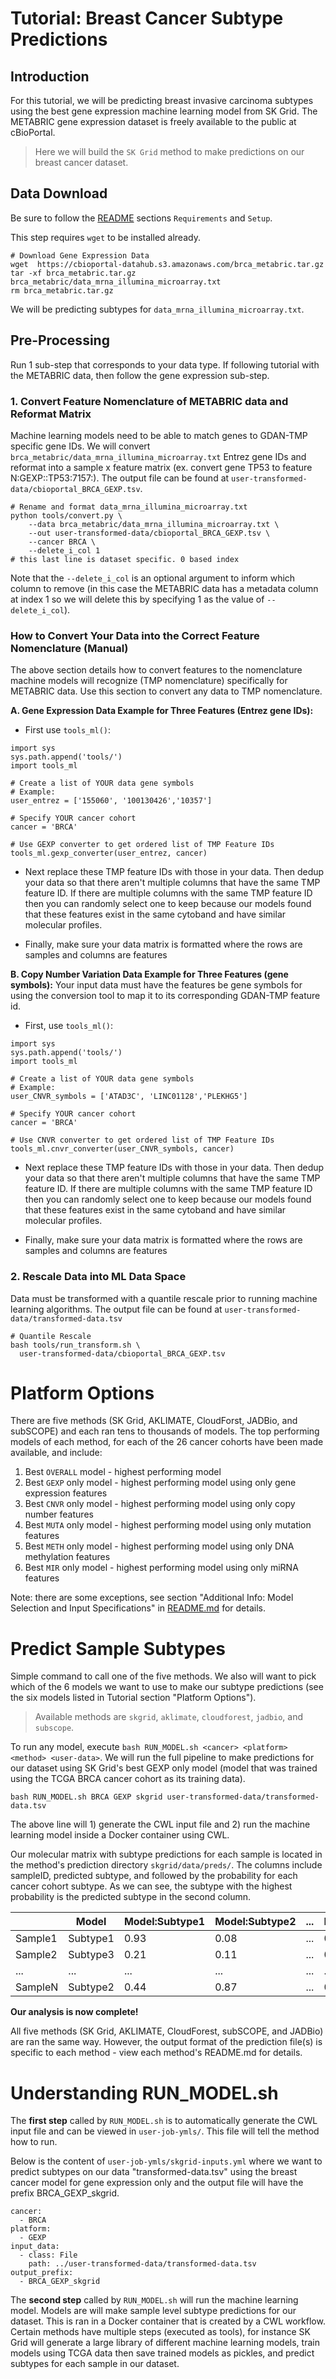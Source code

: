 # Tutorial: Breast Cancer Subtype Predictions
## Introduction
For this tutorial, we will be predicting breast invasive carcinoma subtypes using the best gene expression machine learning model from SK Grid. The METABRIC gene expression dataset is freely available to the public at cBioPortal.

> Here we will build the `SK Grid` method to make predictions on our breast cancer dataset.

## Data Download
Be sure to follow the [README](../README.md) sections `Requirements` and `Setup`.

This step requires `wget` to be installed already.
```
# Download Gene Expression Data
wget  https://cbioportal-datahub.s3.amazonaws.com/brca_metabric.tar.gz
tar -xf brca_metabric.tar.gz brca_metabric/data_mrna_illumina_microarray.txt
rm brca_metabric.tar.gz
```

We will be predicting subtypes for `data_mrna_illumina_microarray.txt`.


## Pre-Processing
Run 1 sub-step that corresponds to your data type. If following tutorial with the METABRIC data, then follow the gene expression sub-step.

### 1. Convert Feature Nomenclature of METABRIC data and Reformat Matrix
Machine learning models need to be able to match genes to GDAN-TMP specific gene IDs. We will convert `brca_metabric/data_mrna_illumina_microarray.txt` Entrez gene IDs and reformat into a sample x feature matrix (ex. convert gene TP53 to feature N:GEXP::TP53:7157:). The output file can be found at `user-transformed-data/cbioportal_BRCA_GEXP.tsv`.

```
# Rename and format data_mrna_illumina_microarray.txt
python tools/convert.py \
	--data brca_metabric/data_mrna_illumina_microarray.txt \
	--out user-transformed-data/cbioportal_BRCA_GEXP.tsv \
	--cancer BRCA \
	--delete_i_col 1
# this last line is dataset specific. 0 based index
```
Note that the `--delete_i_col` is an optional argument to inform which column to remove (in this case the METABRIC data has a metadata column at index 1 so we will delete this by specifying 1 as the value of `--delete_i_col`).

### **How to Convert Your Data into the Correct Feature Nomenclature (Manual)**
The above section details how to convert features to the nomenclature machine models will recognize (TMP nomenclature) specifically for METABRIC data. Use this section to convert any data to TMP nomenclature.

**A. Gene Expression Data Example for Three Features (Entrez gene IDs):**
+ First use `tools_ml()`:
```
import sys
sys.path.append('tools/')
import tools_ml
```
```
# Create a list of YOUR data gene symbols
# Example:
user_entrez = ['155060', '100130426','10357']

# Specify YOUR cancer cohort
cancer = 'BRCA'
```
```
# Use GEXP converter to get ordered list of TMP Feature IDs
tools_ml.gexp_converter(user_entrez, cancer)
```
+ Next replace these TMP feature IDs with those in your data. Then dedup your data so that there aren't multiple columns that have the same TMP feature ID. If there are multiple columns with the same TMP feature ID then you can randomly select one to keep because our models found that these features exist in the same cytoband and have similar molecular profiles.

+ Finally, make sure your data matrix is formatted where the rows are samples and columns are features


**B. Copy Number Variation Data Example for Three Features (gene symbols):**
Your input data must have the features be gene symbols for using the conversion tool to map it to its corresponding GDAN-TMP feature id.

+ First, use `tools_ml()`:
```
import sys
sys.path.append('tools/')
import tools_ml
```
```
# Create a list of YOUR data gene symbols
# Example:
user_CNVR_symbols = ['ATAD3C', 'LINC01128','PLEKHG5']

# Specify YOUR cancer cohort
cancer = 'BRCA'
```
```
# Use CNVR converter to get ordered list of TMP Feature IDs
tools_ml.cnvr_converter(user_CNVR_symbols, cancer)
```

+ Next replace these TMP feature IDs with those in your data. Then dedup your data so that there aren't multiple columns that have the same TMP feature ID. If there are multiple columns with the same TMP feature ID then you can randomly select one to keep because our models found that these features exist in the same cytoband and have similar molecular profiles.

+ Finally, make sure your data matrix is formatted where the rows are samples and columns are features

### 2. Rescale Data into ML Data Space
Data must be transformed with a quantile rescale prior to running machine learning algorithms. The output file can be found at `user-transformed-data/transformed-data.tsv`
```
# Quantile Rescale
bash tools/run_transform.sh \
  user-transformed-data/cbioportal_BRCA_GEXP.tsv
```


# Platform Options
There are five methods (SK Grid, AKLIMATE, CloudForst, JADBio, and subSCOPE) and each ran tens to thousands of models. The top performing models of each method, for each of the 26 cancer cohorts have been made available, and include:

1. Best `OVERALL` model - highest performing model
2. Best `GEXP` only model - highest performing model using only gene expression features
3. Best `CNVR` only model - highest performing model using only copy number features
4. Best `MUTA` only model - highest performing model using only mutation features
5. Best `METH` only model - highest performing model using only DNA methylation features
6. Best `MIR` only model - highest performing model using only miRNA features

Note: there are some exceptions, see section "Additional Info: Model Selection and Input Specifications" in [README.md](../README.md) for details.

# Predict Sample Subtypes
Simple command to call one of the five methods. We also will want to pick which of the 6 models we want to use to make our subtype predictions (see the six models listed in Tutorial section "Platform Options").

> Available methods are `skgrid`, `aklimate`, `cloudforest`, `jadbio`, and `subscope`.

To run any model, execute `bash RUN_MODEL.sh <cancer> <platform> <method> <user-data>`. We will run the full pipeline to make predictions for our dataset using SK Grid's best GEXP only model (model that was trained using the TCGA BRCA cancer cohort as its training data).
```
bash RUN_MODEL.sh BRCA GEXP skgrid user-transformed-data/transformed-data.tsv
```

The above line will 1) generate the CWL input file and 2) run the machine learning model inside a Docker container using CWL.

Our molecular matrix with subtype predictions for each sample is located in the method's prediction directory `skgrid/data/preds/`. The columns include sampleID, predicted subtype, and followed by the probability for each cancer cohort subtype. As we can see, the subtype with the highest probability is the predicted subtype in the second column.

|   | Model | Model:Subtype1 | Model:Subtype2 | ... | Model:SubtypeN |
|----|---|---| ---| ---| ---|
| Sample1 | Subtype1 | 0.93 | 0.08 | ... | 0.03 |
| Sample2  | Subtype3 | 0.21 | 0.11 | ... | 0.44
| ...  | ... | ... | ... | ... | ... |
| SampleN | Subtype2 | 0.44 | 0.87 | ... | 0.18 |

**Our analysis is now complete!**

All five methods (SK Grid, AKLIMATE, CloudForest, subSCOPE, and JADBio) are ran the same way. However, the output format of the prediction file(s) is specific to each method - view each method's README.md for details.


# Understanding RUN_MODEL.sh
The **first step** called by `RUN_MODEL.sh` is to automatically generate the CWL input file and can be viewed in `user-job-ymls/`. This file will tell the method how to run.

Below is the content of `user-job-ymls/skgrid-inputs.yml` where we want to predict subtypes on our data "transformed-data.tsv" using the breast cancer model for gene expression only and the output file will have the prefix BRCA_GEXP_skgrid.
```
cancer:
  - BRCA
platform:
  - GEXP
input_data:
  - class: File
    path: ../user-transformed-data/transformed-data.tsv
output_prefix:
  - BRCA_GEXP_skgrid
```

The **second step** called by `RUN_MODEL.sh` will run the machine learning model. Models are will make sample level subtype predictions for our dataset. This is ran in a Docker container that is created by a CWL workflow. Certain methods have multiple steps (executed as tools), for instance SK Grid will generate a large library of different machine learning models, train models using TCGA data then save trained models as pickles, and predict subtypes for each sample in our dataset.
